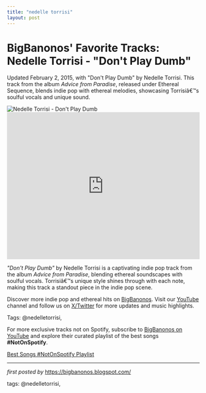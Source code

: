```yaml
---
title: "nedelle torrisi"
layout: post
---
```

<!-- Post Title -->
<h1 >BigBanonos' Favorite Tracks: Nedelle Torrisi - "Don't Play Dumb"</h1> <!-- Introductory Text -->
<p >Updated February 2, 2015, with "Don't Play Dumb" by Nedelle Torrisi. This track from the album <em>Advice from Paradise</em>, released under Ethereal Sequence, blends indie pop with ethereal melodies, showcasing Torrisiâ€™s soulful vocals and unique sound.</p> <!-- Featured Image -->
<div > <img src="https://upload.wikimedia.org/wikipedia/commons/2/24/Nedelle_Torrisi.jpg" alt="Nedelle Torrisi - Don't Play Dumb" />
</div> <!-- YouTube Video Embed -->
<div > <iframe width="100%" height="385" src="https://www.youtube.com/embed/dAHkssVbHpU" title="Nedelle Torrisi - Don't Play Dumb OFFICIAL VIDEO" frameborder="0" allow="accelerometer; autoplay; clipboard-write; encrypted-media; gyroscope; picture-in-picture; web-share" referrerpolicy="strict-origin-when-cross-origin" allowfullscreen></iframe>
</div> <!-- Song Information -->
<div > <p><em>"Don't Play Dumb"</em> by Nedelle Torrisi is a captivating indie pop track from the album <em>Advice from Paradise</em>, blending ethereal soundscapes with soulful vocals. Torrisiâ€™s unique style shines through with each note, making this track a standout piece in the indie pop scene.</p>
</div> <!-- Footer Links -->
<div > <p>Discover more indie pop and ethereal hits on <a href="https://bigbanonos.blogspot.com/" target="_blank">BigBanonos</a>. Visit our <a href="https://www.youtube.com/@BigBanonos" target="_blank">YouTube</a> channel and follow us on <a href="https://x.com/bigbanonos" target="_blank">X/Twitter</a> for more updates and music highlights.</p>
</div> <!-- Tags -->
<p >Tags: @nedelletorrisi,</p>


<!--Subscribe and Playlist Links-->
<div>
    <p>For more exclusive tracks not on Spotify, subscribe to <a href="https://www.youtube.com/@BigBanonos" target="_blank">BigBanonos on YouTube</a> and explore their curated playlist of the best songs <strong>#NotOnSpotify</strong>.</p>
    <p><a href="https://www.youtube.com/playlist?list=PLtuNtuTatqI0kFahUCbtbfenC_ET5O_tr" target="_blank">Best Songs #NotOnSpotify Playlist<br /></a></p></div>

<hr />

<p><em>first posted by</em> <a href="https://bigbanonos.blogspot.com/" rel="noopener" target="_new">https://bigbanonos.blogspot.com/</a></p>

<p>tags: @nedelletorrisi,</p>
